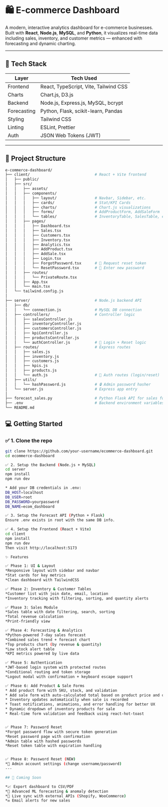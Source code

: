 # 🛍️ E-commerce Dashboard

A modern, interactive analytics dashboard for e-commerce businesses. Built with **React**, **Node.js**, **MySQL**, and **Python**, it visualizes real-time data including sales, inventory, and customer metrics — enhanced with forecasting and dynamic charting.

---

## 🚀 Tech Stack

| Layer       | Tech Used                                 |
|-------------|--------------------------------------------|
| Frontend    | React, TypeScript, Vite, Tailwind CSS      |
| Charts      | Chart.js, D3.js                            |
| Backend     | Node.js, Express.js, MySQL, bcrypt         |
| Forecasting | Python, Flask, scikit-learn, Pandas        |
| Styling     | Tailwind CSS                               |
| Linting     | ESLint, Prettier                           |
| Auth        | JSON Web Tokens (JWT)                      |

---

## 📁 Project Structure

```bash
e-commerce-dashboard/
├── client/                             # React + Vite frontend
│   ├── public/
│   ├── src/
│   │   ├── assets/
│   │   ├── components/
│   │   │   ├── layout/                 # Navbar, Sidebar, etc.
│   │   │   ├── cards/                  # Stat/KPI Cards
│   │   │   ├── charts/                 # Chart.js visualizations
│   │   │   ├── forms/                  # AddProductForm, AddSaleForm
│   │   │   └── tables/                 # InventoryTable, SalesTable, etc.
│   │   ├── pages/
│   │   │   ├── Dashboard.tsx
│   │   │   ├── Sales.tsx
│   │   │   ├── Customers.tsx
│   │   │   ├── Inventory.tsx
│   │   │   ├── Analytics.tsx
│   │   │   ├── AddProduct.tsx
│   │   │   ├── AddSale.tsx
│   │   │   ├── Login.tsx
│   │   │   ├── ForgotPassword.tsx      # 🔐 Request reset token
│   │   │   └── ResetPassword.tsx       # 🔐 Enter new password
│   │   ├── routes/
│   │   │   └── PrivateRoute.tsx
│   │   ├── App.tsx
│   │   └── main.tsx
│   └── tailwind.config.js
│
├── server/                             # Node.js backend API
│   ├── db/
│   │   └── connection.js               # MySQL DB connection
│   ├── controllers/                    # Controller logic
│   │   ├── salesController.js
│   │   ├── inventoryController.js
│   │   ├── customersController.js
│   │   ├── kpiController.js
│   │   ├── productsController.js
│   │   └── authController.js           # 🔐 Login + Reset logic
│   ├── routes/                         # Express routes
│   │   ├── sales.js
│   │   ├── inventory.js
│   │   ├── customers.js
│   │   ├── kpis.js
│   │   ├── products.js
│   │   └── auth.js                     # 🔐 Auth routes (login/reset)
│   ├── utils/
│   │   └── hashPassword.js             # 🔒 Admin password hasher
│   └── server.js                       # Express app entry
│
├── forecast_sales.py                   # Python Flask API for sales forecasting
├── .env                                # Backend environment variables
└── README.md
```

## 💻 Getting Started

### ✅ 1. Clone the repo

```bash
git clone https://github.com/your-username/ecommerce-dashboard.git
cd ecommerce-dashboard

✅ 2. Setup the Backend (Node.js + MySQL)
cd server
npm install
npm run dev

* Add your DB credentials in .env:
DB_HOST=localhost
DB_USER=root
DB_PASSWORD=yourpassword
DB_NAME=ecom_dashboard

✅ 3. Setup the Forecast API (Python + Flask)
Ensure .env exists in root with the same DB info.

✅ 4. Setup the Frontend (React + Vite)
cd client
npm install
npm run dev
Then visit http://localhost:5173

✨ Features

✅ Phase 1: UI & Layout
*Responsive layout with sidebar and navbar
*Stat cards for key metrics
*Clean dashboard with TailwindCSS

✅ Phase 2: Inventory & Customer Tables
*Customer list with join date, email, location
*Inventory tracking with filtering, sorting, and quantity alerts

✅ Phase 3: Sales Module
*Sales table with date filtering, search, sorting
*Total revenue calculation
*Print-friendly view

✅ Phase 4: Forecasting & Analytics
*Python-powered 7-day sales forecast
*Combined sales trend + forecast chart
*Top products chart (by revenue & quantity)
*Low stock alert table
*KPI metrics powered by live data

✅ Phase 5: Authentication
*JWT-based login system with protected routes
*Conditional routing and token storage
*Logout modal with confirmation + keyboard escape support

✅ Phase 6: Add Product & Sale Forms
* Add product form with SKU, stock, and validation
* Add sale form with auto-calculated total based on product price and quantity
* Inventory updates automatically when sale is recorded
* Toast notifications, animations, and error handling for better UX
* Dynamic dropdown of inventory products for sale
* Real-time form validation and feedback using react-hot-toast


✅ Phase 7: Password Reset 
*Forgot password flow with secure token generation
*Reset password page with confirmation
*Admin table with hashed passwords
*Reset token table with expiration handling


✅ Phase 8: Password Reset (NEW)
*🧾 Admin account settings (change username/password)
---

## 🧠 Coming Soon

*📈 Export dashboard to CSV/PDF
*🤖 Advanced ML forecasting & anomaly detection
*🔄 Live sync with external APIs (Shopify, WooCommerce)
*✉️ Email alerts for new sales
